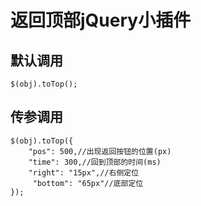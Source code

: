 # 返回顶部jQuery小插件
## 默认调用
```
$(obj).toTop();
```
## 传参调用
```
$(obj).toTop({
    "pos": 500,//出现返回按钮的位置(px)
    "time": 300,//回到顶部的时间(ms)
    "right": "15px",//右侧定位
     "bottom": "65px"//底部定位
});
```
